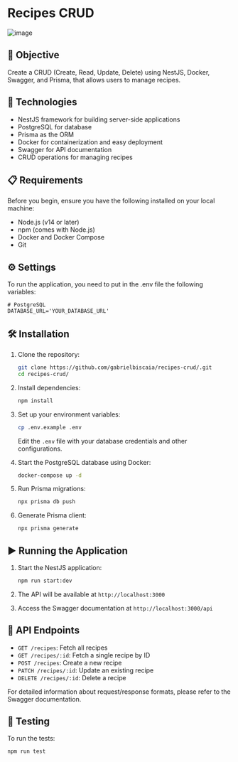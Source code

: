 # Recipes CRUD

![image](https://github.com/user-attachments/assets/c646dacb-e6bd-4fde-a716-d425c4c6082d)

## 🎯 Objective
Create a CRUD (Create, Read, Update, Delete) using NestJS, Docker, Swagger, and Prisma, that allows users to manage recipes.

## 🧰 Technologies

- NestJS framework for building server-side applications
- PostgreSQL for database
- Prisma as the ORM
- Docker for containerization and easy deployment
- Swagger for API documentation
- CRUD operations for managing recipes

## 📋 Requirements

Before you begin, ensure you have the following installed on your local machine:

- Node.js (v14 or later)
- npm (comes with Node.js)
- Docker and Docker Compose
- Git

## ⚙️ Settings
To run the application, you need to put in the .env file the following variables:
```
# PostgreSQL
DATABASE_URL='YOUR_DATABASE_URL'
```

## 🛠️ Installation

1. Clone the repository:
   ```bash
   git clone https://github.com/gabrielbiscaia/recipes-crud/.git
   cd recipes-crud/
   ```

2. Install dependencies:
   ```bash
   npm install
   ```

3. Set up your environment variables:
   ```bash
   cp .env.example .env
   ```
   Edit the `.env` file with your database credentials and other configurations.

4. Start the PostgreSQL database using Docker:
   ```bash
   docker-compose up -d
   ```

5. Run Prisma migrations:
   ```bash
   npx prisma db push
   ```

6. Generate Prisma client:
   ```bash
   npx prisma generate
   ```

## ▶️ Running the Application

1. Start the NestJS application:
   ```bash
   npm run start:dev
   ```

2. The API will be available at `http://localhost:3000`

3. Access the Swagger documentation at `http://localhost:3000/api`

## 🚪 API Endpoints

- `GET /recipes`: Fetch all recipes
- `GET /recipes/:id`: Fetch a single recipe by ID
- `POST /recipes`: Create a new recipe
- `PATCH /recipes/:id`: Update an existing recipe
- `DELETE /recipes/:id`: Delete a recipe

For detailed information about request/response formats, please refer to the Swagger documentation.

## 🧪 Testing

To run the tests:

```bash
npm run test
```
